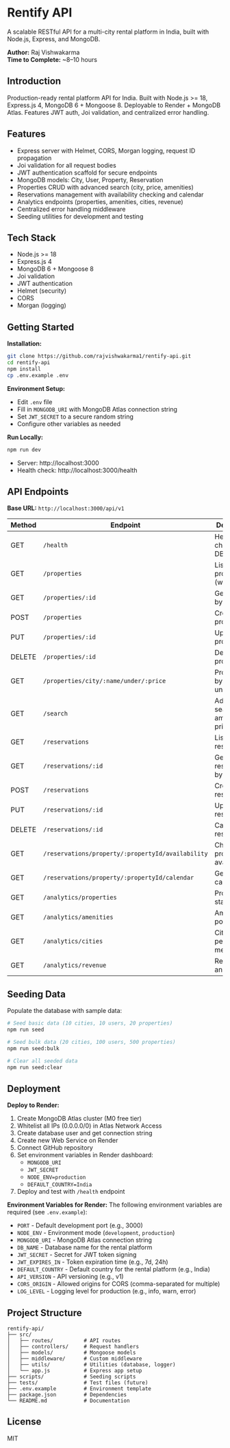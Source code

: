 # Rentify API

A scalable RESTful API for a multi-city rental platform in India, built with Node.js, Express, and MongoDB.

**Author:** Raj Vishwakarma  
**Time to Complete:** ~8–10 hours

## Introduction

Production-ready rental platform API for India. Built with Node.js >= 18, Express.js 4, MongoDB 6 + Mongoose 8. Deployable to Render + MongoDB Atlas. Features JWT auth, Joi validation, and centralized error handling.

## Features
- Express server with Helmet, CORS, Morgan logging, request ID propagation
- Joi validation for all request bodies
- JWT authentication scaffold for secure endpoints
- MongoDB models: City, User, Property, Reservation
- Properties CRUD with advanced search (city, price, amenities)
- Reservations management with availability checking and calendar
- Analytics endpoints (properties, amenities, cities, revenue)
- Centralized error handling middleware
- Seeding utilities for development and testing

## Tech Stack
- Node.js >= 18
- Express.js 4
- MongoDB 6 + Mongoose 8
- Joi validation
- JWT authentication
- Helmet (security)
- CORS
- Morgan (logging)

## Getting Started

**Installation:**
```bash
git clone https://github.com/rajvishwakarma1/rentify-api.git
cd rentify-api
npm install
cp .env.example .env
```

**Environment Setup:**
- Edit `.env` file
- Fill in `MONGODB_URI` with MongoDB Atlas connection string
- Set `JWT_SECRET` to a secure random string
- Configure other variables as needed

**Run Locally:**
```bash
npm run dev
```
- Server: http://localhost:3000
- Health check: http://localhost:3000/health

## API Endpoints

**Base URL:** `http://localhost:3000/api/v1`

| Method | Endpoint | Description | Auth |
|--------|----------|-------------|------|
| GET | `/health` | Health check (API + DB status) | ❌ |
| GET | `/properties` | List properties (with filters) | ❌ |
| GET | `/properties/:id` | Get property by ID | ❌ |
| POST | `/properties` | Create property | ✅ |
| PUT | `/properties/:id` | Update property | ✅ |
| DELETE | `/properties/:id` | Delete property | ✅ |
| GET | `/properties/city/:name/under/:price` | Properties by city under price | ❌ |
| GET | `/search` | Advanced search (text, amenities, price, city) | ❌ |
| GET | `/reservations` | List reservations | ✅ |
| GET | `/reservations/:id` | Get reservation by ID | ✅ |
| POST | `/reservations` | Create reservation | ✅ |
| PUT | `/reservations/:id` | Update reservation | ✅ |
| DELETE | `/reservations/:id` | Cancel reservation | ✅ |
| GET | `/reservations/property/:propertyId/availability` | Check property availability | ✅ |
| GET | `/reservations/property/:propertyId/calendar` | Get property calendar | ✅ |
| GET | `/analytics/properties` | Property statistics | ✅ |
| GET | `/analytics/amenities` | Amenity popularity | ✅ |
| GET | `/analytics/cities` | City performance metrics | ✅ |
| GET | `/analytics/revenue` | Revenue analysis | ✅ |

## Seeding Data

Populate the database with sample data:

```bash
# Seed basic data (10 cities, 10 users, 20 properties)
npm run seed

# Seed bulk data (20 cities, 100 users, 500 properties)
npm run seed:bulk

# Clear all seeded data
npm run seed:clear
```

## Deployment

**Deploy to Render:**
1. Create MongoDB Atlas cluster (M0 free tier)
2. Whitelist all IPs (0.0.0.0/0) in Atlas Network Access
3. Create database user and get connection string
4. Create new Web Service on Render
5. Connect GitHub repository
6. Set environment variables in Render dashboard:
   - `MONGODB_URI`
   - `JWT_SECRET`
   - `NODE_ENV=production`
   - `DEFAULT_COUNTRY=India`
7. Deploy and test with `/health` endpoint

**Environment Variables for Render:**
The following environment variables are required (see `.env.example`):

- `PORT` - Default development port (e.g., 3000)
- `NODE_ENV` - Environment mode (`development`, `production`)
- `MONGODB_URI` - MongoDB Atlas connection string
- `DB_NAME` - Database name for the rental platform
- `JWT_SECRET` - Secret for JWT token signing
- `JWT_EXPIRES_IN` - Token expiration time (e.g., 7d, 24h)
- `DEFAULT_COUNTRY` - Default country for the rental platform (e.g., India)
- `API_VERSION` - API versioning (e.g., v1)
- `CORS_ORIGIN` - Allowed origins for CORS (comma-separated for multiple)
- `LOG_LEVEL` - Logging level for production (e.g., info, warn, error)

## Project Structure
```
rentify-api/
├── src/
│   ├── routes/          # API routes
│   ├── controllers/     # Request handlers
│   ├── models/          # Mongoose models
│   ├── middleware/      # Custom middleware
│   ├── utils/           # Utilities (database, logger)
│   └── app.js           # Express app setup
├── scripts/             # Seeding scripts
├── tests/               # Test files (future)
├── .env.example         # Environment template
├── package.json         # Dependencies
└── README.md            # Documentation
```

## License

MIT
